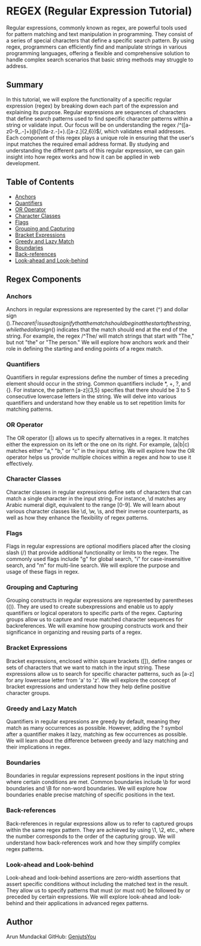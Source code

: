 # REGEX (Regular Expression Tutorial)

Regular expressions, commonly known as regex, are powerful tools used for pattern matching and text manipulation in programming. They consist of a series of special characters that define a specific search pattern. By using regex, programmers can efficiently find and manipulate strings in various programming languages, offering a flexible and comprehensive solution to handle complex search scenarios that basic string methods may struggle to address.
## Summary

In this tutorial, we will explore the functionality of a specific regular expression (regex) by breaking down each part of the expression and explaining its purpose. Regular expressions are sequences of characters that define search patterns used to find specific character patterns within a string or validate input. Our focus will be on understanding the regex /^([a-z0-9_.-]+)@([\da-z.-]+).([a-z.]{2,6})$/, which validates email addresses. Each component of this regex plays a unique role in ensuring that the user's input matches the required email address format. By studying and understanding the different parts of this regular expression, we can gain insight into how regex works and how it can be applied in web development.

## Table of Contents

- [Anchors](#anchors)
- [Quantifiers](#quantifiers)
- [OR Operator](#or-operator)
- [Character Classes](#character-classes)
- [Flags](#flags)
- [Grouping and Capturing](#grouping-and-capturing)
- [Bracket Expressions](#bracket-expressions)
- [Greedy and Lazy Match](#greedy-and-lazy-match)
- [Boundaries](#boundaries)
- [Back-references](#back-references)
- [Look-ahead and Look-behind](#look-ahead-and-look-behind)

## Regex Components

### Anchors

Anchors in regular expressions are represented by the caret (^) and dollar sign ($). The caret (^) is used to signify that the match should begin at the start of the string, while the dollar sign ($) indicates that the match should end at the end of the string. For example, the regex /^The/ will match strings that start with "The," but not "the" or "The person." We will explore how anchors work and their role in defining the starting and ending points of a regex match.

### Quantifiers

Quantifiers in regular expressions define the number of times a preceding element should occur in the string. Common quantifiers include *, +, ?, and {}. For instance, the pattern [a-z]{3,5} specifies that there should be 3 to 5 consecutive lowercase letters in the string. We will delve into various quantifiers and understand how they enable us to set repetition limits for matching patterns.

### OR Operator

The OR operator (|) allows us to specify alternatives in a regex. It matches either the expression on its left or the one on its right. For example, (a|b|c) matches either "a," "b," or "c" in the input string. We will explore how the OR operator helps us provide multiple choices within a regex and how to use it effectively.

### Character Classes

Character classes in regular expressions define sets of characters that can match a single character in the input string. For instance, \d matches any Arabic numeral digit, equivalent to the range [0-9]. We will learn about various character classes like \d, \w, \s, and their inverse counterparts, as well as how they enhance the flexibility of regex patterns.

### Flags

Flags in regular expressions are optional modifiers placed after the closing slash (/) that provide additional functionality or limits to the regex. The commonly used flags include "g" for global search, "i" for case-insensitive search, and "m" for multi-line search. We will explore the purpose and usage of these flags in regex.

### Grouping and Capturing

Grouping constructs in regular expressions are represented by parentheses (()). They are used to create subexpressions and enable us to apply quantifiers or logical operators to specific parts of the regex. Capturing groups allow us to capture and reuse matched character sequences for backreferences. We will examine how grouping constructs work and their significance in organizing and reusing parts of a regex.

### Bracket Expressions

Bracket expressions, enclosed within square brackets ([]), define ranges or sets of characters that we want to match in the input string. These expressions allow us to search for specific character patterns, such as [a-z] for any lowercase letter from 'a' to 'z'. We will explore the concept of bracket expressions and understand how they help define positive character groups.

### Greedy and Lazy Match

Quantifiers in regular expressions are greedy by default, meaning they match as many occurrences as possible. However, adding the ? symbol after a quantifier makes it lazy, matching as few occurrences as possible. We will learn about the difference between greedy and lazy matching and their implications in regex.

### Boundaries

Boundaries in regular expressions represent positions in the input string where certain conditions are met. Common boundaries include \b for word boundaries and \B for non-word boundaries. We will explore how boundaries enable precise matching of specific positions in the text.

### Back-references

Back-references in regular expressions allow us to refer to captured groups within the same regex pattern. They are achieved by using \1, \2, etc., where the number corresponds to the order of the capturing group. We will understand how back-references work and how they simplify complex regex patterns.

### Look-ahead and Look-behind

Look-ahead and look-behind assertions are zero-width assertions that assert specific conditions without including the matched text in the result. They allow us to specify patterns that must (or must not) be followed by or preceded by certain expressions. We will explore look-ahead and look-behind and their applications in advanced regex patterns.

## Author

Arun Mundackal
GitHub: [GenjutsYou](https://github.com/GenjutsYou)